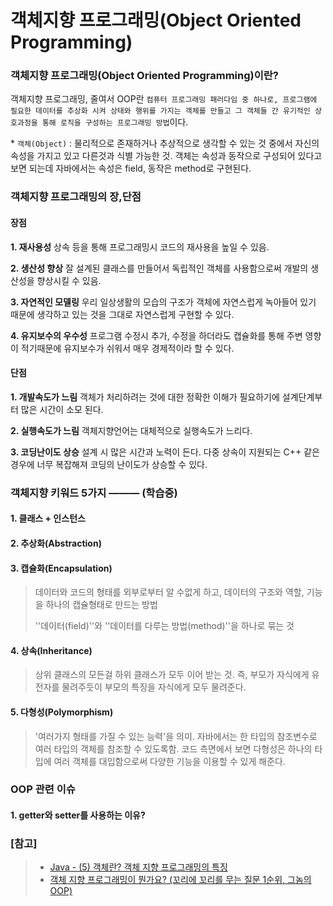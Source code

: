 # 객체지향 프로그래밍(Object Oriented Programming)

### 객체지향 프로그래밍(Object Oriented Programming)이란?

객체지향 프로그래밍, 줄여서 OOP란 `컴퓨터 프로그래밍 패러다임 중 하나로, 프로그램에 필요한 데이터를 추상화 시켜 상태와 행위를 가지는 객체를 만들고 그 객체들 간 유기적인 상호과정을 통해 로직을 구성하는 프로그래밍 방법`이다.



\* `객체(Object)` : 물리적으로 존재하거나 추상적으로 생각할 수 있는 것 중에서 자신의 속성을 가지고 있고 다른것과 식별 가능한 것. 객체는 속성과 동작으로 구성되어 있다고 보면 되는데 자바에서는 속성은 field, 동작은 method로 구현된다.



### 객체지향 프로그래밍의 장,단점

#### 장점

**1. 재사용성**
상속 등을 통해 프로그래밍시 코드의 재사용을 높일 수 있음.

**2. 생산성 향상**
잘 설계된 클래스를 만들어서 독립적인 객체를 사용함으로써 개발의 생산성을 향상시킬 수 있음. 

**3. 자연적인 모델링**
우리 일상생활의 모습의 구조가 객체에 자연스럽게 녹아들어 있기 때문에 생각하고 있는 것을 그대로 자연스럽게 구현할 수 있다. 

**4. 유지보수의 우수성**
프로그램 수정시 추가, 수정을 하더라도 캡슐화를 통해 주변 영향이 적기때문에 유지보수가 쉬워서 매우 경제적이라 할 수 있다.



#### 단점

**1. 개발속도가 느림**
객체가 처리하려는 것에 대한 정확한 이해가 필요하기에 설계단계부터 많은 시간이 소모 된다.

**2. 실행속도가 느림**
객체지향언어는 대체적으로 실행속도가 느리다. 

**3. 코딩난이도 상승**
설계 시 많은 시간과 노력이 든다. 다중 상속이 지원되는 C++ 같은 경우에 너무 복잡해져 코딩의 난이도가 상승할 수 있다.



### 객체지향 키워드 5가지 ——— (학습중)

#### 1. 클래스 + 인스턴스

>

#### 2. 추상화(Abstraction)

>

#### 3. 캡슐화(Encapsulation)

> 데이터와 코드의 형태를 외부로부터 알 수없게 하고, 데이터의 구조와 역할, 기능을 하나의 캡슐형태로 만드는 방법
>
> ''데이터(field)''와 ''데이터를 다루는 방법(method)''을 하나로 묶는 것



#### 4. 상속(Inheritance)

> 상위 클래스의 모든걸 하위 클래스가 모두 이어 받는 것. 즉, 부모가 자식에게 유전자를 물려주듯이 부모의 특징을 자식에게 모두 물려준다.



#### 5. 다형성(Polymorphism)

> '여러가지 형태를 가질 수 있는 능력'을 의미. 자바에서는 한 타입의 참조변수로 여러 타입의 객체를 참조할 수 있도록함. 코드 측면에서 보면 다형성은 하나의 타입에 여러 객체를 대입함으로써 다양한 기능을 이용할 수 있게 해준다.





### OOP 관련 이슈

#### 1. getter와 setter를 사용하는 이유?







### [참고]

> - [Java - (5) 객체란? 객체 지향 프로그래밍의 특징]( https://jwprogramming.tistory.com/121)
> - [객체 지향 프로그래밍이 뭔가요? (꼬리에 꼬리를 무는 질문 1순위, 그놈의 OOP)](https://jeong-pro.tistory.com/95)